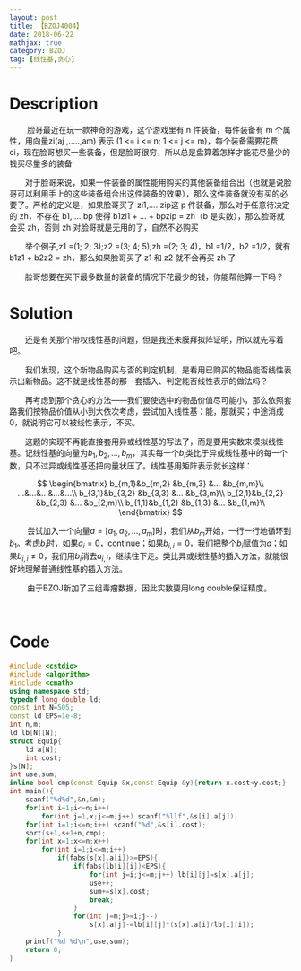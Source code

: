 ```yaml
---
layout: post
title: 【BZOJ4004】
date: 2018-06-22
mathjax: true
category: BZOJ
tag: [线性基,贪心]
---
```

# Description

​	　　脸哥最近在玩一款神奇的游戏，这个游戏里有 n 件装备，每件装备有 m 个属性，用向量zi(aj ,.....,am) 表示 (1 <= i <= n; 1 <= j <= m)，每个装备需要花费 ci，现在脸哥想买一些装备，但是脸哥很穷，所以总是盘算着怎样才能花尽量少的钱买尽量多的装备

　　对于脸哥来说，如果一件装备的属性能用购买的其他装备组合出（也就是说脸哥可以利用手上的这些装备组合出这件装备的效果），那么这件装备就没有买的必要了。严格的定义是，如果脸哥买了 zi1,.....zip这 p 件装备，那么对于任意待决定的 zh，不存在 b1,....,bp 使得 b1zi1 + ... + bpzip = zh（b 是实数），那么脸哥就会买 zh，否则 zh 对脸哥就是无用的了，自然不必购买

　　举个例子,z1 =(1; 2; 3);z2 =(3; 4; 5);zh =(2; 3; 4)，b1 =1/2，b2 =1/2，就有 b1z1 + b2z2 = zh，那么如果脸哥买了 z1 和 z2 就不会再买 zh 了

　　脸哥想要在买下最多数量的装备的情况下花最少的钱，你能帮他算一下吗？


<!-- more -->
# Solution

​	　　还是有关那个带权线性基的问题，但是我还未膜拜拟阵证明，所以就先写着吧。

​	　　我们发现，这个新物品购买与否的判定机制，是看用已购买的物品能否线性表示出新物品。这不就是线性基的那一套插入、判定能否线性表示的做法吗？

​	　　再考虑到那个贪心的方法——我们要使选中的物品价值尽可能小，那么依照套路我们按物品价值从小到大依次考虑，尝试加入线性基：能，那就买；中途消成0，就说明它可以被线性表示，不买。

​	　　这题的实现不再能直接套用异或线性基的写法了，而是要用实数来模拟线性基。记线性基的向量为$b_1,b_2,...,b_m$，其实每一个$b_i$类比于异或线性基中的每一个数，只不过异或线性基还把向量状压了。线性基用矩阵表示就长这样：

$$
\begin{bmatrix}
b_{m,1}&b_{m,2} &b_{m,3} &... &b_{m,m}\\
...&...&...&...&...\\
b_{3,1}&b_{3,2} &b_{3,3} &... &b_{3,m}\\
b_{2,1}&b_{2,2} &b_{2,3} &... &b_{2,m}\\
b_{1,1}&b_{1,2} &b_{1,3} &... &b_{1,m}\\
\end{bmatrix}
$$

　　	尝试加入一个向量$a=[a_1,a_2,...,a_m]$时，我们从$b_m$开始，一行一行地循环到$b_1$。考虑$b_i$时，如果$a_i=0$，continue；如果$b_{i,i}=0$，我们把整个$b_i$赋值为$a$；如果$b_{i,i}\ne0$，我们用$b_i$消去$a_{i,i}$，继续往下走。类比异或线性基的插入方法，就能很好地理解普通线性基的插入方法。

​	　　由于BZOJ新加了三组毒瘤数据，因此实数要用long double保证精度。

​	

# Code

```c++
#include <cstdio>
#include <algorithm>
#include <cmath>
using namespace std;
typedef long double ld;
const int N=505;
const ld EPS=1e-8;
int n,m;
ld lb[N][N];
struct Equip{
	ld a[N];
	int cost;
}s[N];
int use,sum;
inline bool cmp(const Equip &x,const Equip &y){return x.cost<y.cost;}
int main(){
	scanf("%d%d",&n,&m);
	for(int i=1;i<=n;i++)
		for(int j=1,x;j<=m;j++) scanf("%llf",&s[i].a[j]);
	for(int i=1;i<=n;i++) scanf("%d",&s[i].cost);
	sort(s+1,s+1+n,cmp);
	for(int x=1;x<=n;x++)
		for(int i=1;i<=m;i++)
			if(fabs(s[x].a[i])>=EPS){
				if(fabs(lb[i][i])<EPS){
					for(int j=i;j<=m;j++) lb[i][j]=s[x].a[j];
					use++;
					sum+=s[x].cost;
					break;
				}
				for(int j=m;j>=i;j--)
					s[x].a[j]-=lb[i][j]*(s[x].a[i]/lb[i][i]);
			}
	printf("%d %d\n",use,sum);
	return 0;
}
```

